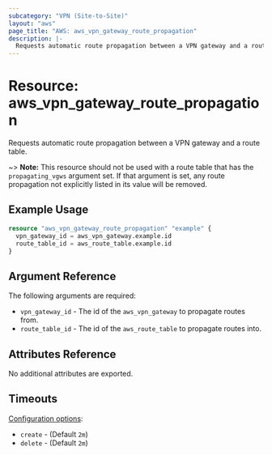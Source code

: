 ```yaml
---
subcategory: "VPN (Site-to-Site)"
layout: "aws"
page_title: "AWS: aws_vpn_gateway_route_propagation"
description: |-
  Requests automatic route propagation between a VPN gateway and a route table.
---
```


# Resource: aws_vpn_gateway_route_propagation

Requests automatic route propagation between a VPN gateway and a route table.

~> **Note:** This resource should not be used with a route table that has
the `propagating_vgws` argument set. If that argument is set, any route
propagation not explicitly listed in its value will be removed.

## Example Usage

```terraform
resource "aws_vpn_gateway_route_propagation" "example" {
  vpn_gateway_id = aws_vpn_gateway.example.id
  route_table_id = aws_route_table.example.id
}
```

## Argument Reference

The following arguments are required:

* `vpn_gateway_id` - The id of the `aws_vpn_gateway` to propagate routes from.
* `route_table_id` - The id of the `aws_route_table` to propagate routes into.

## Attributes Reference

No additional attributes are exported.

## Timeouts

[Configuration options](https://developer.hashicorp.com/terraform/language/resources/syntax#operation-timeouts):

- `create` - (Default `2m`)
- `delete` - (Default `2m`)

<!-- cache-key: cdktf-0.17.0-pre.15 input-0ba39adf315a2c135a035d7b5d3dafb8c2ada9d38c4381b652c8063ff2f1e94a -->